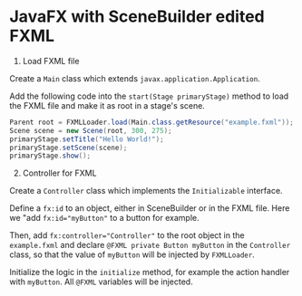 # JavaFX with SceneBuilder edited FXML

  1. Load FXML file
  
  Create a `Main` class which extends `javax.application.Application`.
  
  Add the following code into the `start(Stage primaryStage)` method to load the FXML file and make it as root in a stage's scene.
  
  ```java
  Parent root = FXMLLoader.load(Main.class.getResource("example.fxml"));
  Scene scene = new Scene(root, 300, 275);
  primaryStage.setTitle("Hello World!");
  primaryStage.setScene(scene);
  primaryStage.show();
  ```
  
  2. Controller for FXML
  
  Create a `Controller` class which implements the `Initializable` interface.
  
  Define a `fx:id` to an object, either in SceneBuilder or in the FXML file. Here we "add `fx:id="myButton"` to a button for example.
  
  Then, add `fx:controller="Controller"` to the root object in the `example.fxml` and declare `@FXML private Button myButton` in the `Controller` class, so that the value of `myButton` will be injected by `FXMLLoader`.
  
  Initialize the logic in the `initialize` method, for example the action handler with `myButton`. All `@FXML` variables will be injected.
